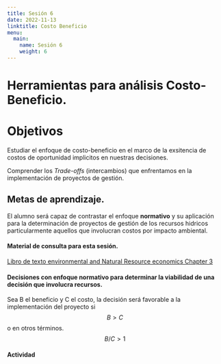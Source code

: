 ```yaml
---
title: Sesión 6
date: 2022-11-13
linktitle: Costo Beneficio
menu:
  main:
    name: Sesión 6
    weight: 6
---
```



# Herramientas para análisis Costo-Beneficio.


# Objetivos

Estudiar el enfoque de costo-beneficio en el marco de la exsitencia de costos de oportunidad implicitos en nuestras decisiones. 

Comprender los *Trade-offs*  (intercambios) que enfrentamos en la implementación de proyectos de gestión.


## Metas de aprendizaje.

El alumno será capaz de contrastar el enfoque **normativo** y su aplicación para la determinación de proyectos de gestión de los recursos hidricos particularmente aquellos que involucran costos por impacto ambiental.

#### Material de consulta para esta sesión. 

[Libro de texto environmental and Natural Resource economics Chapter 3 ](https://drive.google.com/file/d/1HpZvL-QDVMFYw7AGbB6PrsEMRXosY2va/view?usp=sharing)

#### Decisiones con enfoque normativo para determinar la viabilidad de una decisión que involucra recursos.


Sea B el beneficio y C el costo, la decisión será favorable a la implementación del proyecto si $$B>C$$ o en otros términos.  $$B/C>1$$


#### Actividad 


  



